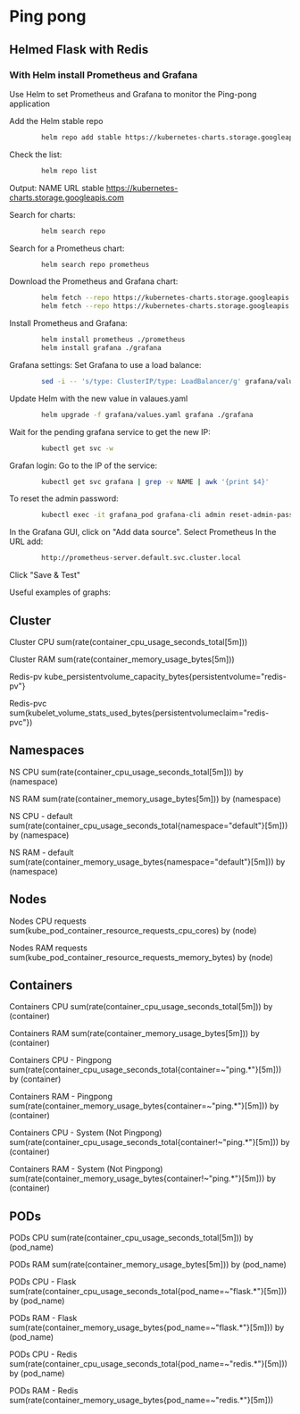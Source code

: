 # Ping pong
## Helmed Flask with Redis 
### With Helm install Prometheus and Grafana

Use Helm to set Prometheus and Grafana to monitor the Ping-pong application


Add the Helm stable repo
```bash
        helm repo add stable https://kubernetes-charts.storage.googleapis.com
```

Check the list:
```bash
        helm repo list
```
Output:
NAME  	URL
stable	https://kubernetes-charts.storage.googleapis.com

Search for charts:
```bash
        helm search repo 
```

Search for a Prometheus chart:
```bash
        helm search repo prometheus
```

Download the Prometheus and Grafana chart:
```bash
        helm fetch --repo https://kubernetes-charts.storage.googleapis.com --untar --untardir . prometheus
        helm fetch --repo https://kubernetes-charts.storage.googleapis.com --untar --untardir . grafana
```

Install Prometheus and Grafana:
```bash
        helm install prometheus ./prometheus
        helm install grafana ./grafana
```

Grafana settings:
Set Grafana to use a load balance:
```bash
        sed -i -- 's/type: ClusterIP/type: LoadBalancer/g' grafana/values.yaml
```

Update Helm with the new value in valaues.yaml
```bash
        helm upgrade -f grafana/values.yaml grafana ./grafana
```

Wait for the pending grafana service to get the new IP:
```bash
        kubectl get svc -w
```

Grafan login: Go to the IP of the service:
```bash
        kubectl get svc grafana | grep -v NAME | awk '{print $4}'
```

To reset the admin password:
```bash
        kubectl exec -it grafana_pod grafana-cli admin reset-admin-password new_pass
```

In the Grafana GUI, click on "Add data source".
Select Prometheus
In the URL add: 
```bash
        http://prometheus-server.default.svc.cluster.local
```
Click "Save & Test"

Useful examples of graphs:

Cluster
-------
Cluster CPU
sum(rate(container_cpu_usage_seconds_total[5m]))

Cluster RAM
sum(rate(container_memory_usage_bytes[5m]))

Redis-pv
kube_persistentvolume_capacity_bytes{persistentvolume="redis-pv"}

Redis-pvc
sum(kubelet_volume_stats_used_bytes{persistentvolumeclaim="redis-pvc"})


Namespaces
----------
NS CPU
sum(rate(container_cpu_usage_seconds_total[5m])) by (namespace)

NS RAM
sum(rate(container_memory_usage_bytes[5m])) by (namespace)

NS CPU - default
sum(rate(container_cpu_usage_seconds_total{namespace="default"}[5m])) by (namespace)

NS RAM - default
sum(rate(container_memory_usage_bytes{namespace="default"}[5m])) by (namespace)


Nodes
-----
Nodes CPU requests
sum(kube_pod_container_resource_requests_cpu_cores) by (node)

Nodes RAM requests
sum(kube_pod_container_resource_requests_memory_bytes) by (node)


Containers
----------
Containers CPU
sum(rate(container_cpu_usage_seconds_total[5m])) by (container)

Containers RAM
sum(rate(container_memory_usage_bytes[5m])) by (container)

Containers CPU - Pingpong
sum(rate(container_cpu_usage_seconds_total{container=~"ping.*"}[5m])) by (container)

Containers RAM - Pingpong
sum(rate(container_memory_usage_bytes{container=~"ping.*"}[5m])) by (container)

Containers CPU - System (Not Pingpong)
sum(rate(container_cpu_usage_seconds_total{container!~"ping.*"}[5m])) by (container)

Containers RAM - System (Not Pingpong)
sum(rate(container_memory_usage_bytes{container!~"ping.*"}[5m])) by (container)


PODs
----
PODs CPU
sum(rate(container_cpu_usage_seconds_total[5m])) by (pod_name) 

PODs RAM
sum(rate(container_memory_usage_bytes[5m])) by (pod_name) 

PODs CPU - Flask
sum(rate(container_cpu_usage_seconds_total{pod_name=~"flask.*"}[5m])) by (pod_name) 

PODs RAM - Flask
sum(rate(container_memory_usage_bytes{pod_name=~"flask.*"}[5m])) by (pod_name) 

PODs CPU - Redis
sum(rate(container_cpu_usage_seconds_total{pod_name=~"redis.*"}[5m])) by (pod_name) 

PODs RAM - Redis
sum(rate(container_memory_usage_bytes{pod_name=~"redis.*"}[5m]))
